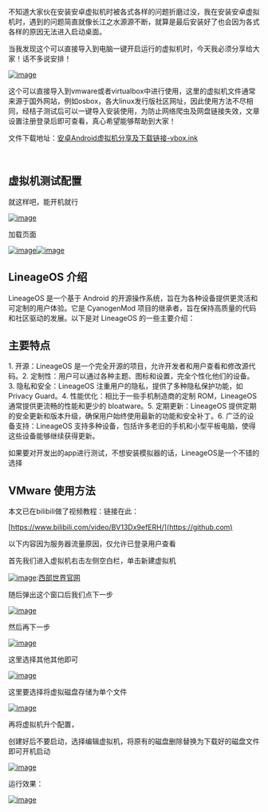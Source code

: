 
不知道大家伙在安装安卓虚拟机时被各式各样的问题折磨过没，我在安装安卓虚拟机时，遇到的问题简直就像长江之水源源不断，就算是最后安装好了也会因为各式各样的原因无法进入启动桌面。


当我发现这个可以直接导入到电脑一键开启运行的虚拟机时，今天我必须分享给大家！话不多说安排！


[![image](http://vbox.ink/wp-content/uploads/2024/10/image.png)](https://github.com)


这个可以直接导入到vmware或者virtualbox中进行使用，这里的虚拟机文件通常来源于国外网站，例如osbox，各大linux发行版社区网址，因此使用方法不尽相同，经桔子测试后可以一键导入安装使用，为防止网络爬虫及网盘链接失效，文章设置注册登录后即可查看，真心希望能够帮助到大家！


文件下载地址：[安卓Android虚拟机分享及下载链接\-vbox.ink](https://github.com)



 



## 虚拟机测试配置


就这样吧，能开机就行


[![image](http://vbox.ink/wp-content/uploads/2024/10/image-1-1024x767.png)](https://github.com)


加载页面


[![image](http://vbox.ink/wp-content/uploads/2024/10/image-2-1024x768.png)](https://github.com)[![image](http://vbox.ink/wp-content/uploads/2024/10/image-3-1024x768.png)](https://github.com)


## LineageOS 介绍


LineageOS 是一个基于 Android 的开源操作系统，旨在为各种设备提供更灵活和可定制的用户体验。它是 CyanogenMod 项目的继承者，旨在保持高质量的代码和社区驱动的发展。以下是对 LineageOS 的一些主要介绍：


## 主要特点


1\. 开源：LineageOS 是一个完全开源的项目，允许开发者和用户查看和修改源代码。2\. 定制性：用户可以通过各种主题、图标和设置，完全个性化他们的设备。3\. 隐私和安全：LineageOS 注重用户的隐私，提供了多种隐私保护功能，如 Privacy Guard。4\. 性能优化：相比于一些手机制造商的定制 ROM，LineageOS 通常提供更流畅的性能和更少的 bloatware。5\. 定期更新：LineageOS 提供定期的安全更新和版本升级，确保用户始终使用最新的功能和安全补丁。6\. 广泛的设备支持：LineageOS 支持多种设备，包括许多老旧的手机和小型平板电脑，使得这些设备能够继续获得更新。


如果要对开发出的app进行测试，不想安装模拟器的话，LineageOS是一个不错的选择


## VMware 使用方法


本文已在bilibili做了视频教程：链接在此：


[https://www.bilibili.com/video/BV13Dx9efERH/](https://github.com)


以下内容因为服务器流量原因，仅允许已登录用户查看





首先我们进入虚拟机右击左侧空白栏，单击新建虚拟机


[![image](http://vbox.ink/wp-content/uploads/2024/10/image-4-1024x577.png)](https://github.com):[西部世界官网](https://tianchuang88.com)


随后弹出这个窗口后我们点下一步


[![image](http://vbox.ink/wp-content/uploads/2024/10/image-5.png)](https://github.com)


然后再下一步


[![image](http://vbox.ink/wp-content/uploads/2024/10/image-7.png)](https://github.com)


这里选择其他其他即可


[![image](http://vbox.ink/wp-content/uploads/2024/10/image-6.png)](https://github.com)


这里要选择将虚拟磁盘存储为单个文件


[![image](http://vbox.ink/wp-content/uploads/2024/10/image-9-1024x923.png)](https://github.com)


再将虚拟机升个配置，


创建好后不要启动，选择编辑虚拟机，将原有的磁盘删除替换为下载好的磁盘文件即可开机启动


[![image](http://vbox.ink/wp-content/uploads/2024/10/image-8.png)](https://github.com)


运行效果：


[![image](http://vbox.ink/wp-content/uploads/2024/10/image-10-1024x569.png)](https://github.com)





